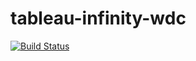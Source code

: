 # tableau-infinity-wdc
[![Build Status](https://travis-ci.org/Webtrends/tableau-infinity-wdc.svg?branch=master)](https://travis-ci.org/Webtrends/tableau-infinity-wdc)
